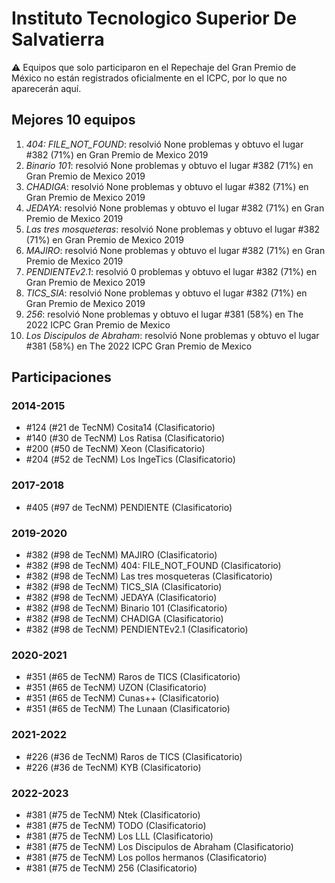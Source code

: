 # Instituto Tecnologico Superior De Salvatierra

:warning: Equipos que solo participaron en el Repechaje del Gran Premio de México no están registrados oficialmente en el ICPC, por lo que no aparecerán aquí.

## Mejores 10 equipos

1. _404: FILE_NOT_FOUND_: resolvió None problemas y obtuvo el lugar #382 (71%) en Gran Premio de Mexico 2019
1. _Binario 101_: resolvió None problemas y obtuvo el lugar #382 (71%) en Gran Premio de Mexico 2019
1. _CHADIGA_: resolvió None problemas y obtuvo el lugar #382 (71%) en Gran Premio de Mexico 2019
1. _JEDAYA_: resolvió None problemas y obtuvo el lugar #382 (71%) en Gran Premio de Mexico 2019
1. _Las tres mosqueteras_: resolvió None problemas y obtuvo el lugar #382 (71%) en Gran Premio de Mexico 2019
1. _MAJIRO_: resolvió None problemas y obtuvo el lugar #382 (71%) en Gran Premio de Mexico 2019
1. _PENDIENTEv2.1_: resolvió 0 problemas y obtuvo el lugar #382 (71%) en Gran Premio de Mexico 2019
1. _TICS_SIA_: resolvió None problemas y obtuvo el lugar #382 (71%) en Gran Premio de Mexico 2019
1. _256_: resolvió None problemas y obtuvo el lugar #381 (58%) en The 2022 ICPC Gran Premio de Mexico
1. _Los Discipulos de Abraham_: resolvió None problemas y obtuvo el lugar #381 (58%) en The 2022 ICPC Gran Premio de Mexico

## Participaciones

### 2014-2015

- #124 (#21 de TecNM) Cosita14 (Clasificatorio)
- #140 (#30 de TecNM) Los Ratisa (Clasificatorio)
- #200 (#50 de TecNM) Xeon (Clasificatorio)
- #204 (#52 de TecNM) Los IngeTics (Clasificatorio)

### 2017-2018

- #405 (#97 de TecNM) PENDIENTE (Clasificatorio)

### 2019-2020

- #382 (#98 de TecNM) MAJIRO (Clasificatorio)
- #382 (#98 de TecNM) 404: FILE_NOT_FOUND (Clasificatorio)
- #382 (#98 de TecNM) Las tres mosqueteras (Clasificatorio)
- #382 (#98 de TecNM) TICS_SIA (Clasificatorio)
- #382 (#98 de TecNM) JEDAYA (Clasificatorio)
- #382 (#98 de TecNM) Binario 101 (Clasificatorio)
- #382 (#98 de TecNM) CHADIGA (Clasificatorio)
- #382 (#98 de TecNM) PENDIENTEv2.1 (Clasificatorio)

### 2020-2021

- #351 (#65 de TecNM) Raros de TICS (Clasificatorio)
- #351 (#65 de TecNM) UZON (Clasificatorio)
- #351 (#65 de TecNM) Cunas++ (Clasificatorio)
- #351 (#65 de TecNM) The Lunaan (Clasificatorio)

### 2021-2022

- #226 (#36 de TecNM) Raros de TICS (Clasificatorio)
- #226 (#36 de TecNM) KYB (Clasificatorio)

### 2022-2023

- #381 (#75 de TecNM) Ntek (Clasificatorio)
- #381 (#75 de TecNM) TODO (Clasificatorio)
- #381 (#75 de TecNM) Los LLL (Clasificatorio)
- #381 (#75 de TecNM) Los Discipulos de Abraham (Clasificatorio)
- #381 (#75 de TecNM) Los pollos hermanos (Clasificatorio)
- #381 (#75 de TecNM) 256 (Clasificatorio)



